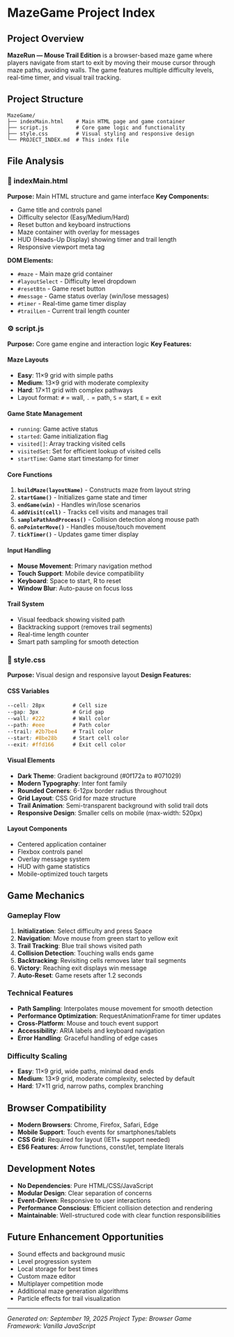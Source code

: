 # MazeGame Project Index

## Project Overview
**MazeRun — Mouse Trail Edition** is a browser-based maze game where players navigate from start to exit by moving their mouse cursor through maze paths, avoiding walls. The game features multiple difficulty levels, real-time timer, and visual trail tracking.

## Project Structure
```
MazeGame/
├── indexMain.html    # Main HTML page and game container
├── script.js         # Core game logic and functionality
├── style.css         # Visual styling and responsive design
└── PROJECT_INDEX.md  # This index file
```

## File Analysis

### 📄 indexMain.html
**Purpose:** Main HTML structure and game interface
**Key Components:**
- Game title and controls panel
- Difficulty selector (Easy/Medium/Hard)
- Reset button and keyboard instructions
- Maze container with overlay for messages
- HUD (Heads-Up Display) showing timer and trail length
- Responsive viewport meta tag

**DOM Elements:**
- `#maze` - Main maze grid container
- `#layoutSelect` - Difficulty level dropdown
- `#resetBtn` - Game reset button
- `#message` - Game status overlay (win/lose messages)
- `#timer` - Real-time game timer display
- `#trailLen` - Current trail length counter

### ⚙️ script.js
**Purpose:** Core game engine and interaction logic
**Key Features:**

#### Maze Layouts
- **Easy**: 11×9 grid with simple paths
- **Medium**: 13×9 grid with moderate complexity
- **Hard**: 17×11 grid with complex pathways
- Layout format: `#` = wall, `.` = path, `S` = start, `E` = exit

#### Game State Management
- `running`: Game active status
- `started`: Game initialization flag
- `visited[]`: Array tracking visited cells
- `visitedSet`: Set for efficient lookup of visited cells
- `startTime`: Game start timestamp for timer

#### Core Functions
1. **`buildMaze(layoutName)`** - Constructs maze from layout string
2. **`startGame()`** - Initializes game state and timer
3. **`endGame(win)`** - Handles win/lose scenarios
4. **`addVisit(cell)`** - Tracks cell visits and manages trail
5. **`samplePathAndProcess()`** - Collision detection along mouse path
6. **`onPointerMove()`** - Handles mouse/touch movement
7. **`tickTimer()`** - Updates game timer display

#### Input Handling
- **Mouse Movement**: Primary navigation method
- **Touch Support**: Mobile device compatibility
- **Keyboard**: Space to start, R to reset
- **Window Blur**: Auto-pause on focus loss

#### Trail System
- Visual feedback showing visited path
- Backtracking support (removes trail segments)
- Real-time length counter
- Smart path sampling for smooth detection

### 🎨 style.css
**Purpose:** Visual design and responsive layout
**Design Features:**

#### CSS Variables
```css
--cell: 28px         # Cell size
--gap: 3px           # Grid gap
--wall: #222         # Wall color
--path: #eee         # Path color
--trail: #2b7be4     # Trail color
--start: #8be28b     # Start cell color
--exit: #ffd166      # Exit cell color
```

#### Visual Elements
- **Dark Theme**: Gradient background (#0f172a to #071029)
- **Modern Typography**: Inter font family
- **Rounded Corners**: 6-12px border radius throughout
- **Grid Layout**: CSS Grid for maze structure
- **Trail Animation**: Semi-transparent background with solid trail dots
- **Responsive Design**: Smaller cells on mobile (max-width: 520px)

#### Layout Components
- Centered application container
- Flexbox controls panel
- Overlay message system
- HUD with game statistics
- Mobile-optimized touch targets

## Game Mechanics

### Gameplay Flow
1. **Initialization**: Select difficulty and press Space
2. **Navigation**: Move mouse from green start to yellow exit
3. **Trail Tracking**: Blue trail shows visited path
4. **Collision Detection**: Touching walls ends game
5. **Backtracking**: Revisiting cells removes later trail segments
6. **Victory**: Reaching exit displays win message
7. **Auto-Reset**: Game resets after 1.2 seconds

### Technical Features
- **Path Sampling**: Interpolates mouse movement for smooth detection
- **Performance Optimization**: RequestAnimationFrame for timer updates
- **Cross-Platform**: Mouse and touch event support
- **Accessibility**: ARIA labels and keyboard navigation
- **Error Handling**: Graceful handling of edge cases

### Difficulty Scaling
- **Easy**: 11×9 grid, wide paths, minimal dead ends
- **Medium**: 13×9 grid, moderate complexity, selected by default
- **Hard**: 17×11 grid, narrow paths, complex branching

## Browser Compatibility
- **Modern Browsers**: Chrome, Firefox, Safari, Edge
- **Mobile Support**: Touch events for smartphones/tablets
- **CSS Grid**: Required for layout (IE11+ support needed)
- **ES6 Features**: Arrow functions, const/let, template literals

## Development Notes
- **No Dependencies**: Pure HTML/CSS/JavaScript
- **Modular Design**: Clear separation of concerns
- **Event-Driven**: Responsive to user interactions
- **Performance Conscious**: Efficient collision detection and rendering
- **Maintainable**: Well-structured code with clear function responsibilities

## Future Enhancement Opportunities
- Sound effects and background music
- Level progression system
- Local storage for best times
- Custom maze editor
- Multiplayer competition mode
- Additional maze generation algorithms
- Particle effects for trail visualization

---
*Generated on: September 19, 2025*
*Project Type: Browser Game*
*Framework: Vanilla JavaScript*